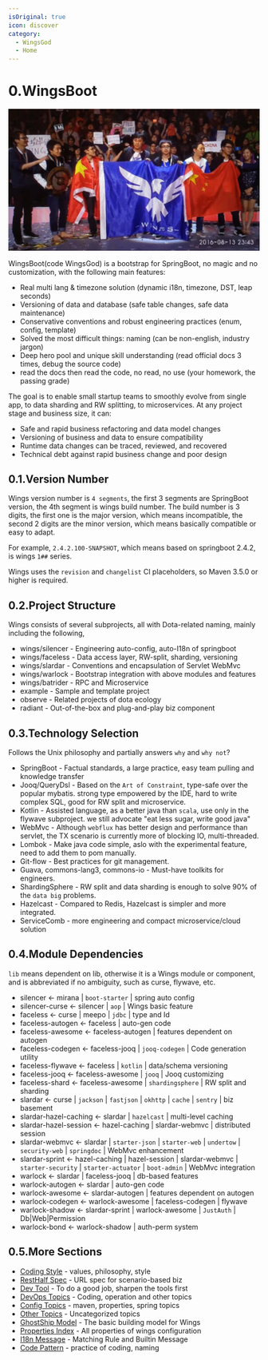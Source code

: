 ```yaml
---
isOriginal: true
icon: discover
category:
  - WingsGod
  - Home
---
```


# 0.WingsBoot

![wings ti6](/wings-ti6-champion.png)

WingsBoot(code WingsGod) is a bootstrap for SpringBoot, no magic and no customization,
with the following main features:

* Real multi lang & timezone solution (dynamic i18n, timezone, DST, leap seconds)
* Versioning of data and database (safe table changes, safe data maintenance)
* Conservative conventions and robust engineering practices (enum, config, template)
* Solved the most difficult things: naming (can be non-english, industry jargon)
* Deep hero pool and unique skill understanding (read official docs 3 times, debug the source code)
* read the docs then read the code, no read, no use (your homework, the passing grade)

The goal is to enable small startup teams to smoothly evolve from single app, to data sharding and RW splitting,
to microservices. At any project stage and business size, it can:

* Safe and rapid business refactoring and data model changes
* Versioning of business and data to ensure compatibility
* Runtime data changes can be traced, reviewed, and recovered
* Technical debt against rapid business change and poor design

## 0.1.Version Number

Wings version number is `4 segments`, the first 3 segments are SpringBoot version,
the 4th segment is wings build number. The build number is 3 digits, the first one is the major version,
which means incompatible, the second 2 digits are the minor version,
which means basically compatible or easy to adapt.

For example, `2.4.2.100-SNAPSHOT`, which means based on springboot 2.4.2, is wings `1##` series.

Wings uses the `revision` and `changelist` CI placeholders, so  Maven 3.5.0 or higher is required.

## 0.2.Project Structure

Wings consists of several subprojects, all with Dota-related naming, mainly including the following,

* wings/silencer - Engineering auto-config, auto-I18n of springboot
* wings/faceless - Data access layer, RW-split, sharding, versioning
* wings/slardar - Conventions and encapsulation of Servlet WebMvc
* wings/warlock - Bootstrap integration with above modules and features
* wings/batrider - RPC and Microservice
* example - Sample and template project
* observe - Related projects of dota ecology
* radiant - Out-of-the-box and plug-and-play biz component

## 0.3.Technology Selection

Follows the Unix philosophy and partially answers `why` and `why not`?

* SpringBoot - Factual standards, a large practice, easy team pulling and knowledge transfer
* Jooq/QueryDsl - Based on the `Art of Constraint`, type-safe over the popular mybatis.
  strong type empowered by the IDE, hard to write complex SQL, good for RW split and microservice.
* Kotlin - Assisted language, as a better java than `scala`, use only in the flywave subproject.
  we still advocate "eat less sugar, write good java"
* WebMvc - Although `webflux` has better design and performance than servlet,
  the TX scenario is currently more of blocking IO, multi-threaded.
* Lombok - Make java code simple, aslo with the experimental feature, need to add them to pom manually.
* Git-flow - Best practices for git management.
* Guava, commons-lang3, commons-io - Must-have toolkits for engineers.
* ShardingSphere - RW split and data sharding is enough to solve 90% of the `data big` problems.
* Hazelcast - Compared to Redis, Hazelcast is simpler and more integrated.
* ServiceComb - more engineering and compact microservice/cloud solution

## 0.4.Module Dependencies

`lib` means dependent on lib, otherwise it is a Wings module or component,
and is abbreviated if no ambiguity, such as curse, flywave, etc.

* silencer ← mirana | `boot-starter` | spring auto config
* silencer-curse ← silencer | `aop` | Wings basic feature
* faceless ← curse | meepo | `jdbc` | type and Id
* faceless-autogen ← faceless | auto-gen code
* faceless-awesome ← faceless-autogen | features dependent on autogen
* faceless-codegen ← faceless-jooq | `jooq-codegen` | Code generation utility
* faceless-flywave ← faceless | `kotlin` | data/schema versioning
* faceless-jooq ← faceless-awesome | `jooq` | Jooq customizing
* faceless-shard ← faceless-awesome | `shardingsphere` | RW split and sharding
* slardar ← curse | `jackson` | `fastjson` | `okhttp` | `cache` | `sentry` | biz basement
* slardar-hazel-caching ← slardar | `hazelcast` | multi-level caching
* slardar-hazel-session ← hazel-caching | slardar-webmvc | distributed session
* slardar-webmvc ← slardar | `starter-json` | `starter-web` | `undertow` | `security-web` |
  `springdoc` | WebMvc enhancement
* slardar-sprint ← hazel-caching | hazel-session | slardar-webmvc | `starter-security` |
  `starter-actuator` | `boot-admin` | WebMvc integration
* warlock ← slardar | faceless-jooq | db-based features
* warlock-autogen ← slardar | auto-gen code
* warlock-awesome ← slardar-autogen | features dependent on autogen
* warlock-codegen ← warlock-awesome | faceless-codegen | flywave
* warlock-shadow ← slardar-sprint | warlock-awesome | `JustAuth` | Db|Web|Permission
* warlock-bond ← warlock-shadow | auth-perm system

## 0.5.More Sections

* [Coding Style](./0a-code-style.md) - values, philosophy, style
* [RestHalf Spec](./0b-rest-half.md) - URL spec for scenario-based biz
* [Dev Tool](./0c-dev-tool.md) - To do a good job, sharpen the tools first
* [DevOps Topics](./0d-qa-devops.md) - Coding, operation and other topics
* [Config Topics](./0e-qa-config.md) - maven, properties, spring topics
* [Other Topics](./0f-qa-others.md) - Uncategorized topics
* [GhostShip Model](./0g-ghost-ship.md) - The basic building model for Wings
* [Properties Index](./0h-prop-index.md) - All properties of wings configuration
* [I18n Message](./0i-i18n-message.md) - Matching Rule and Builtin Message
* [Code Pattern](./0j-code-pattern.md) - practice of coding, naming
